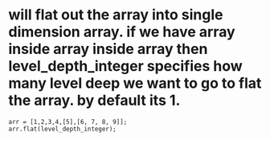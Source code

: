 # will flat out the array into single dimension array. if we have array inside array inside array then level_depth_integer specifies how many level deep we want to go to flat the array. by default its 1.

```
arr = [1,2,3,4,[5],[6, 7, 8, 9]];
arr.flat(level_depth_integer);
```
